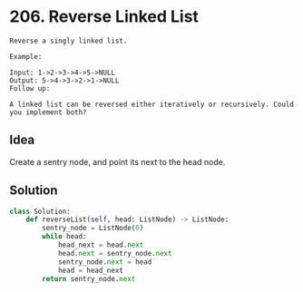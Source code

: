 # 206. Reverse Linked List

```
Reverse a singly linked list.

Example:

Input: 1->2->3->4->5->NULL
Output: 5->4->3->2->1->NULL
Follow up:

A linked list can be reversed either iteratively or recursively. Could you implement both?
```

## Idea

Create a sentry node, and point its next to the head node.

## Solution

```python
class Solution:
    def reverseList(self, head: ListNode) -> ListNode:
        sentry_node = ListNode(0)
        while head:
            head_next = head.next
            head.next = sentry_node.next
            sentry_node.next = head
            head = head_next
        return sentry_node.next
```
